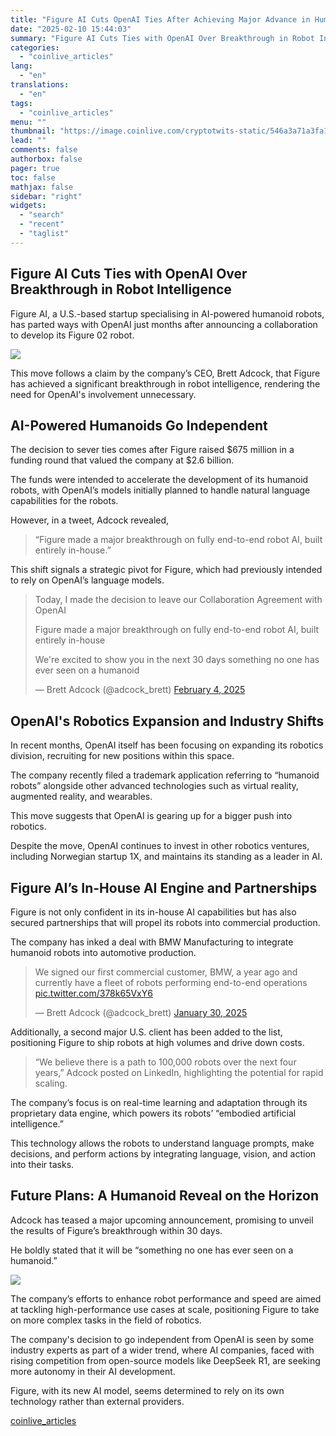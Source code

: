```yaml
---
title: "Figure AI Cuts OpenAI Ties After Achieving Major Advance in Humanoid Robot AI"
date: "2025-02-10 15:44:03"
summary: "Figure AI Cuts Ties with OpenAI Over Breakthrough in Robot Intelligence Figure AI, a U.S.-based startup specialising in AI-powered humanoid robots, has parted ways with OpenAI just months after announcing a collaboration to develop its Figure 02 robot. This move follows a claim by the company’s CEO, Brett Adcock, that..."
categories:
  - "coinlive_articles"
lang:
  - "en"
translations:
  - "en"
tags:
  - "coinlive_articles"
menu: ""
thumbnail: "https://image.coinlive.com/cryptotwits-static/546a3a71a3fa1a7113f517929f5c1888.jpeg"
lead: ""
comments: false
authorbox: false
pager: true
toc: false
mathjax: false
sidebar: "right"
widgets:
  - "search"
  - "recent"
  - "taglist"
---
```


Figure AI Cuts Ties with OpenAI Over Breakthrough in Robot Intelligence
-----------------------------------------------------------------------

Figure AI, a U.S.-based startup specialising in AI-powered humanoid robots, has parted ways with OpenAI just months after announcing a collaboration to develop its Figure 02 robot.

![](https://image.coinlive.com/cryptotwits-static/d20eee2d292d5c1e238ec3739cc92121.avif)

This move follows a claim by the company’s CEO, Brett Adcock, that Figure has achieved a significant breakthrough in robot intelligence, rendering the need for OpenAI's involvement unnecessary.

AI-Powered Humanoids Go Independent
-----------------------------------

The decision to sever ties comes after Figure raised $675 million in a funding round that valued the company at $2.6 billion.

The funds were intended to accelerate the development of its humanoid robots, with OpenAI’s models initially planned to handle natural language capabilities for the robots.

However, in a tweet, Adcock revealed,

> “Figure made a major breakthrough on fully end-to-end robot AI, built entirely in-house.”

This shift signals a strategic pivot for Figure, which had previously intended to rely on OpenAI’s language models.

> Today, I made the decision to leave our Collaboration Agreement with OpenAI  
>   
> Figure made a major breakthrough on fully end-to-end robot AI, built entirely in-house  
>   
> We're excited to show you in the next 30 days something no one has ever seen on a humanoid
> 
> — Brett Adcock (@adcock\_brett) [February 4, 2025](https://twitter.com/adcock_brett/status/1886860098980733197?ref_src=twsrc%5Etfw)

OpenAI's Robotics Expansion and Industry Shifts
-----------------------------------------------

In recent months, OpenAI itself has been focusing on expanding its robotics division, recruiting for new positions within this space.

The company recently filed a trademark application referring to “humanoid robots” alongside other advanced technologies such as virtual reality, augmented reality, and wearables.

This move suggests that OpenAI is gearing up for a bigger push into robotics.

Despite the move, OpenAI continues to invest in other robotics ventures, including Norwegian startup 1X, and maintains its standing as a leader in AI.

Figure AI’s In-House AI Engine and Partnerships
-----------------------------------------------

Figure is not only confident in its in-house AI capabilities but has also secured partnerships that will propel its robots into commercial production.

The company has inked a deal with BMW Manufacturing to integrate humanoid robots into automotive production.

> We signed our first commercial customer, BMW, a year ago and currently have a fleet of robots performing end-to-end operations [pic.twitter.com/378k65VxY6](https://t.co/378k65VxY6)
> 
> — Brett Adcock (@adcock\_brett) [January 30, 2025](https://twitter.com/adcock_brett/status/1885070483194077402?ref_src=twsrc%5Etfw)

Additionally, a second major U.S. client has been added to the list, positioning Figure to ship robots at high volumes and drive down costs.

> “We believe there is a path to 100,000 robots over the next four years,” Adcock posted on LinkedIn, highlighting the potential for rapid scaling.

The company’s focus is on real-time learning and adaptation through its proprietary data engine, which powers its robots’ “embodied artificial intelligence.”

This technology allows the robots to understand language prompts, make decisions, and perform actions by integrating language, vision, and action into their tasks.

Future Plans: A Humanoid Reveal on the Horizon
----------------------------------------------

Adcock has teased a major upcoming announcement, promising to unveil the results of Figure’s breakthrough within 30 days.

He boldly stated that it will be “something no one has ever seen on a humanoid.”

![](https://image.coinlive.com/cryptotwits-static/32841a60882b4edf517e1c93c7498b51.jpg)

The company’s efforts to enhance robot performance and speed are aimed at tackling high-performance use cases at scale, positioning Figure to take on more complex tasks in the field of robotics.

The company's decision to go independent from OpenAI is seen by some industry experts as part of a wider trend, where AI companies, faced with rising competition from open-source models like DeepSeek R1, are seeking more autonomy in their AI development.

Figure, with its new AI model, seems determined to rely on its own technology rather than external providers.

[coinlive_articles](https://www.coinlive.com/news/figure-ai-cuts-openai-ties-after-achieving-major-advance-in)
